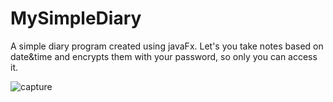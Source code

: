 # MySimpleDiary
A simple diary program created using javaFx. Let's you take notes based on date&amp;time and encrypts them with your password, so only you can access it.

![capture](https://cloud.githubusercontent.com/assets/10364371/21837049/1585b680-d7d2-11e6-84f3-1b6219f028b7.PNG)
